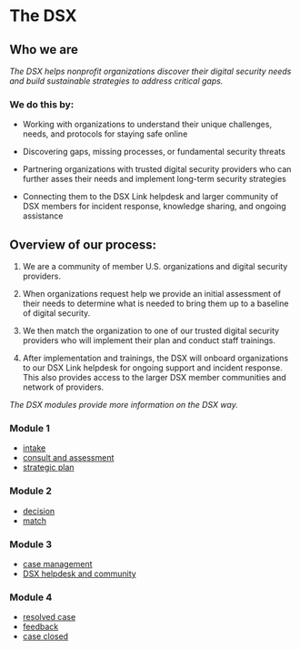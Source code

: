 # The DSX

## **Who we are**

_The DSX helps nonprofit organizations discover their digital security needs
and build sustainable strategies to address critical gaps._

### We do this by:

* Working with organizations to understand their unique challenges, needs, and
protocols for staying safe online

* Discovering gaps, missing processes, or fundamental security threats

* Partnering organizations with trusted digital security providers who can
further asses their needs and implement long-term security strategies

* Connecting them to the DSX Link helpdesk and larger community of DSX members
for incident response, knowledge sharing, and ongoing assistance

## Overview of our process:

1. We are a community of member U.S. organizations and digital security
   providers.

2. When organizations request help we provide an initial assessment of their
   needs to determine what is needed to bring them up to a baseline of digital
   security.

3. We then match the organization to one of our trusted digital security
   providers who will implement their plan and conduct staff trainings.

4. After implementation and trainings, the DSX will onboard organizations to
   our DSX Link helpdesk for ongoing support and incident response. This also
   provides access to the larger DSX member communities and network of
   providers.

_The DSX modules provide more information on the DSX way._

### **Module 1**

* [intake](intake.md)
* [consult and assessment](initial-consult.md)
* [strategic plan](strategic-plan.md)

### **Module 2**

* [decision](decision.md)
* [match](match.md)

### **Module 3**

* [case management](case-management.md)
* [DSX helpdesk and community](https://docs.digitalsecurityexchange.org/~/edit/drafts/-LY7x1jlcvBQOLbocNWE/zammad-setup-organization-onboard/dsx-helpdesk-and-community)

### **Module 4**

* [resolved case](case-resolved.md)
* [feedback](case-resolved.md)
* [case closed](case-closed.md)



